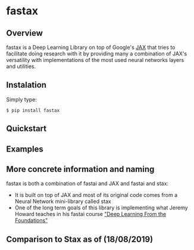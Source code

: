 # fastax
## Overview
fastax is a Deep Learning Library on top of Google's [JAX](https://github.com/google/jax/tree/master/jax) that tries to
facilitate doing research with it by providing many a combination of JAX's versatility with implementations of
the most used neural networks layers and utilities.


## Instalation
Simply type:
```
$ pip install fastax
```

## Quickstart

## Examples


## More concrete information and naming
fastax is both a combination of fastai and JAX and fastai and stax:
* It is built on top of JAX and most of its original code comes from a Neural Network mini-library called stax
* One of the long term goals of this library is implementing what Jeremy Howard teaches in his
 fastai course ["Deep Learning From the Foundations"](https://course.fast.ai/part2)

## Comparison to Stax as of (18/08/2019)
